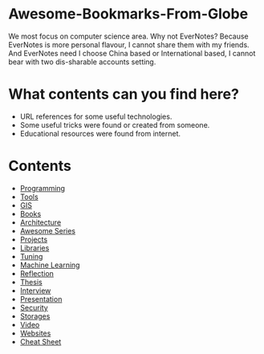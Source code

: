 # Awesome-Bookmarks-From-Globe 
We most focus on computer science area.
Why not EverNotes? Because EverNotes is more personal flavour, I cannot share them with my friends. And EverNotes need I choose China based or International based, I cannot bear with two dis-sharable accounts setting. 

# What contents can you find here?
* URL references for some useful technologies.
* Some useful tricks were found or created from someone.
* Educational resources were found from internet.



# Contents

- [Programming](https://github.com/hqxsn/Awesome-Bookmarks-From-Globe/blob/master/Programming/Readme.md)
- [Tools](https://github.com/hqxsn/Awesome-Bookmarks-From-Globe/tree/master/Tools/Readme.md)
- [GIS](https://github.com/hqxsn/Awesome-Bookmarks-From-Globe/tree/master/Gis/Readme.md)
- [Books](https://github.com/hqxsn/Awesome-Bookmarks-From-Globe/tree/master/Books/Readme.md)
- [Architecture](https://github.com/hqxsn/Awesome-Bookmarks-From-Globe/tree/master/Architecture/Readme.md)
- [Awesome Series](https://github.com/hqxsn/Awesome-Bookmarks-From-Globe/tree/master/Awesome_Series/Readme.md)
- [Projects](https://github.com/hqxsn/Awesome-Bookmarks-From-Globe/tree/master/Projects/Readme.md)
- [Libraries](https://github.com/hqxsn/Awesome-Bookmarks-From-Globe/tree/master/Libraries/Readme.md)
- [Tuning](https://github.com/hqxsn/Awesome-Bookmarks-From-Globe/tree/master/Tuning/Readme.md)
- [Machine Learning](https://github.com/hqxsn/Awesome-Bookmarks-From-Globe/blob/master/Machine_Learning/Readme.md)
- [Reflection](https://github.com/hqxsn/Awesome-Bookmarks-From-Globe/blob/master/Relection/Readme.md)
- [Thesis](https://github.com/hqxsn/Awesome-Bookmarks-From-Globe/blob/master/Thesis/Readme.md)
- [Interview](https://github.com/hqxsn/Awesome-Bookmarks-From-Globe/blob/master/Interview/Readme.md)
- [Presentation](https://github.com/hqxsn/Awesome-Bookmarks-From-Globe/blob/master/Presentation/Readme.md)
- [Security](https://github.com/hqxsn/Awesome-Bookmarks-From-Globe/blob/master/Security/Readme.md)
- [Storages](https://github.com/hqxsn/Awesome-Bookmarks-From-Globe/blob/master/Storages/Readme.md)
- [Video](https://github.com/hqxsn/Awesome-Bookmarks-From-Globe/blob/master/Video/Readme.md)
- [Websites](https://github.com/hqxsn/Awesome-Bookmarks-From-Globe/blob/master/Websites/Readme.md)
- [Cheat Sheet](https://github.com/hqxsn/Awesome-Bookmarks-From-Globe/blob/master/Cheat_Sheet/Readme.md)

